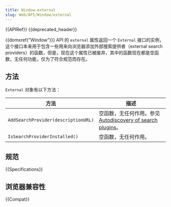 ```yaml
---
title: Window.external
slug: Web/API/Window/external
---
```


{{APIRef}} {{deprecated_header}}

{{domxref("Window")}} API 的 `external` 属性返回一个 `External` 接口的实例，这个接口本来用于包含一些用来向浏览器添加外部搜索提供者（external search providers）的函数，但是，现在这个属性已被废弃，其中的函数现在都是空函数，无任何功能，仅为了符合规范而存在。

## 方法

`External` 对象有以下方法：

| 方法                                | 描述                                                                                                                     |
| ----------------------------------- | ------------------------------------------------------------------------------------------------------------------------ |
| `AddSearchProvider(descriptionURL)` | 空函数，无任何作用。参见 [Autodiscovery of search plugins](/zh-CN/docs/Web/OpenSearch#Autodiscovery_of_search_plugins)。 |
| `IsSearchProviderInstalled()`       | 空函数，无任何作用。                                                                                                     |

## 规范

{{Specifications}}

## 浏览器兼容性

{{Compat}}
